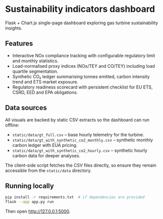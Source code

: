 # Sustainability indicators dashboard

Flask + Chart.js single-page dashboard exploring gas turbine sustainability insights.

## Features

- Interactive NOx compliance tracking with configurable regulatory limit and monthly statistics.
- Load-normalised proxy indices (NOx/TEY and CO/TEY) including load quartile segmentation.
- Synthetic CO₂ ledger summarising tonnes emitted, carbon intensity trend and ETS market exposure.
- Regulatory readiness scorecard with persistent checklist for EU ETS, CSRD, EED and EPA obligations.

## Data sources

All visuals are backed by static CSV extracts so the dashboard can run offline:

- `static/data/gt_full.csv` – base hourly telemetry for the turbine.
- `static/data/gt_with_synthetic_co2_monthly.csv` – synthetic monthly carbon ledger with EUA pricing.
- `static/data/gt_with_synthetic_co2_hourly.csv` – synthetic hourly carbon data for deeper analyses.

The client-side script fetches the CSV files directly, so ensure they remain accessible from the `static/data` directory.

## Running locally

```bash
pip install -r requirements.txt  # if dependencies are provided
flask --app app.py run
```

Then open <http://127.0.0.1:5000>.
